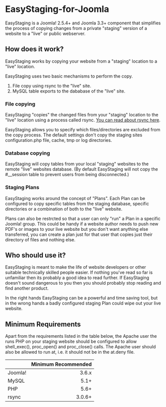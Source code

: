 # EasyStaging-for-Joomla
EasyStaging is a Joomla! 2.5.4+ and Joomla 3.3+ component that simplifies the process of copying changes from a private "staging" version of a website to a "live" or public webserver. 

## How does it work?
EasyStaging works by copying your website from a "staging" location to a "live" location.

EasyStaging uses two basic mechanisms to perform the copy.

 1. File copy using rsync to the "live" site.
 2. MySQL table exports to the dababase of the "live" site.
 
### File copying

EasyStaging "copies" the changed files from your "staging" location to the "live" location using a process called rsync.
[You can read about rsync here](http://www.samba.org/ftp/rsync/rsync.html).

EasyStaging allows you to specify which files/directories are excluded from the copy process. The default settings don't copy the staging sites configuration.php file, cache, tmp or log directories.

### Database copying

EasyStaging will copy tables from your local "staging" websites to the remote "live" websites database. (By default EasyStaging will not copy the #__session table to prevent users from being disconnected.)

### Staging Plans

EasyStaging works around the concept of "Plans". Each Plan can be configured to copy specific tables from the staging database, specific directories or a combination of both to the "live" website.

Plans can also be restrcted so that a user can only "run" a Plan in a specific Joomla! group. This could be handy if a website author needs to push new PDF's or images to your live website but you don't want anything else transferred, you can create a plan just for that user that copies just their directory of files and nothing else.

## Who should use it?

EasyStaging is meant to make the life of website developers or other suitable technically skilled people easier. If nothing you've read so far is unfamiliar then its probably a good idea to read further. If EasyStaging doesn't sound dangerous to you then you should probably stop reading and find another product.

In the right hands EasyStaging can be a powerful and time saving tool, but in the wrong hands a badly configured staging Plan could wipe out your live website.

## Minimum Requirements

Apart from the requirements listed in the table below, the Apache user the runs PHP on your staging website should be configured to allow shell_exec(), proc_open() and proc_close() calls. The Apache user should also be allowed to run at, i.e. it should not be in the at.deny file.

 
| 	      | Minimum	Recommended |
|:--------|--------------------:|
| Joomla! | 3.6.x               |
| MySQL   | 5.1+                |
| PHP     | 5.6+                |
| rsync | 3.0.6+ |
